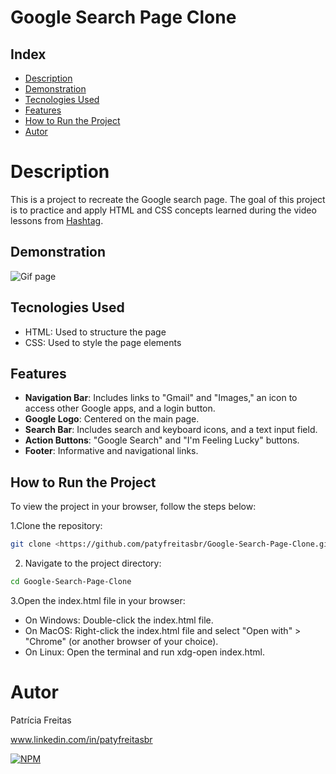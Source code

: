 # Google Search Page Clone

## Index

- [Description](#description)
- [Demonstration](#demonstration)
- [Tecnologies Used](#tecnologies-used)
- [Features](#features)
- [How to Run the Project](#how-to-run-the-project)
- [Autor](#autor)

# Description

This is a project to recreate the Google search page. The goal of this project is to practice and apply HTML and CSS concepts learned during the video lessons from [Hashtag](https://hashtagtreinamentos.com "Site from Hashtag").

## Demonstration

![Gif page](https://blogger.googleusercontent.com/img/b/R29vZ2xl/AVvXsEhwQNAGbFpUaDGAhNoDpVqVekA8Qkw69noiVE5SwGr0-ahWcNIeGtImDzYUXjAG_uTPtyvLvqpXPsICcG0-aXfhoB9unSOjBqxTWmTRHAWr7h0-K-vEKWcfs3BIzVen-heJG5vMbI0SWB3g2B7XICYGrwvF0_w48KI2VsJWJQgJ1Iy4IUVoKC2WMKyq2SsX/w640-h360/GoogleSearchPageClone_GIF.gif)

## Tecnologies Used

- HTML: Used to structure the page
- CSS: Used to style the page elements

## Features

- **Navigation Bar**: Includes links to "Gmail" and "Images," an icon to access other Google apps, and a login button.
- **Google Logo**: Centered on the main page.
- **Search Bar**: Includes search and keyboard icons, and a text input field.
- **Action Buttons**: "Google Search" and "I'm Feeling Lucky" buttons.
- **Footer**: Informative and navigational links.

## How to Run the Project

To view the project in your browser, follow the steps below:

1.Clone the repository:

```bash
git clone <https://github.com/patyfreitasbr/Google-Search-Page-Clone.git>
```

2. Navigate to the project directory:

```bash
cd Google-Search-Page-Clone
```

3.Open the index.html file in your browser:

- On Windows: Double-click the index.html file.
- On MacOS: Right-click the index.html file and select "Open with" > "Chrome" (or another browser of your choice).
- On Linux: Open the terminal and run xdg-open index.html.

# Autor

Patrícia Freitas

www.linkedin.com/in/patyfreitasbr

[![NPM](https://img.shields.io/npm/l/react)](https://github.com/patyfreitasbr/Google-Search-Page-Clone/blob/main/LICENSE)
